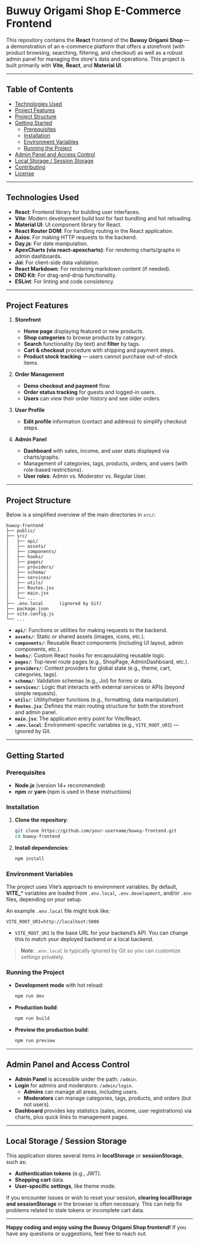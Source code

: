 # Buwuy Origami Shop E-Commerce Frontend

This repository contains the **React** frontend of the **Buwuy Origami Shop** — a demonstration of an e-commerce platform that offers a storefront (with product browsing, searching, filtering, and checkout) as well as a robust admin panel for managing the store's data and operations. This project is built primarily with **Vite**, **React**, and **Material UI**.

---

## Table of Contents

- [Technologies Used](#technologies-used)
- [Project Features](#project-features)
- [Project Structure](#project-structure)
- [Getting Started](#getting-started)
  - [Prerequisites](#prerequisites)
  - [Installation](#installation)
  - [Environment Variables](#environment-variables)
  - [Running the Project](#running-the-project)
- [Admin Panel and Access Control](#admin-panel-and-access-control)
- [Local Storage / Session Storage](#local-storage--session-storage)
- [Contributing](#contributing)
- [License](#license)

---

## Technologies Used

- **React**: Frontend library for building user interfaces.
- **Vite**: Modern development build tool for fast bundling and hot reloading.
- **Material UI**: UI component library for React.
- **React Router DOM**: For handling routing in the React application.
- **Axios**: For making HTTP requests to the backend.
- **Day.js**: For date manipulation.
- **ApexCharts (via react-apexcharts)**: For rendering charts/graphs in admin dashboards.
- **Joi**: For client-side data validation.
- **React Markdown**: For rendering markdown content (if needed).
- **DND Kit**: For drag-and-drop functionality.
- **ESLint**: For linting and code consistency.

---

## Project Features

1. **Storefront**  
   - **Home page** displaying featured or new products.  
   - **Shop categories** to browse products by category.  
   - **Search** functionality (by text) and **filter** by tags.  
   - **Cart & checkout** procedure with shipping and payment steps.  
   - **Product stock tracking** — users cannot purchase out-of-stock items.

2. **Order Management**  
   - **Demo checkout and payment** flow.  
   - **Order status tracking** for guests and logged-in users.  
   - **Users** can view their order history and see older orders.

3. **User Profile**  
   - **Edit profile** information (contact and address) to simplify checkout steps.  

4. **Admin Panel**  
   - **Dashboard** with sales, income, and user stats displayed via charts/graphs.  
   - Management of categories, tags, products, orders, and users (with role-based restrictions).
   - **User roles**: Admin vs. Moderator vs. Regular User.

---

## Project Structure

Below is a simplified overview of the main directories in `src/`:

```
buwuy-frontend
├── public/
├── src/
│   ├── api/
│   ├── assets/
│   ├── components/
│   ├── hooks/
│   ├── pages/
│   ├── providers/
│   ├── schema/
│   ├── services/
│   ├── utils/
│   ├── Routes.jsx
│   ├── main.jsx
│   └── ...
├── .env.local      (ignored by Git)
├── package.json
├── vite.config.js
└── ...
```

- **`api/`**: Functions or utilities for making requests to the backend.  
- **`assets/`**: Static or shared assets (images, icons, etc.).  
- **`components/`**: Reusable React components (including UI layout, admin components, etc.).  
- **`hooks/`**: Custom React hooks for encapsulating reusable logic.  
- **`pages/`**: Top-level route pages (e.g., ShopPage, AdminDashboard, etc.).  
- **`providers/`**: Context providers for global state (e.g., theme, cart, categories, tags).  
- **`schema/`**: Validation schemas (e.g., Joi) for forms or data.  
- **`services/`**: Logic that interacts with external services or APIs (beyond simple requests).  
- **`utils/`**: Utility/helper functions (e.g., formatting, data manipulation).  
- **`Routes.jsx`**: Defines the main routing structure for both the storefront and admin panel.  
- **`main.jsx`**: The application entry point for Vite/React.  
- **`.env.local`**: Environment-specific variables (e.g., `VITE_ROOT_URI`) — ignored by Git.

---

## Getting Started

### Prerequisites

- **Node.js** (version 14+ recommended)
- **npm** or **yarn** (npm is used in these instructions)

### Installation

1. **Clone the repository**:

   ```bash
   git clone https://github.com/your-username/buwuy-frontend.git
   cd buwuy-frontend
   ```

2. **Install dependencies**:

   ```bash
   npm install
   ```

### Environment Variables

The project uses Vite’s approach to environment variables. By default, **VITE_*** variables are loaded from `.env.local`, `.env.development`, and/or `.env` files, depending on your setup.  

An example `.env.local` file might look like:

```
VITE_ROOT_URI=http://localhost:5000
```

- `VITE_ROOT_URI` is the base URL for your backend’s API. You can change this to match your deployed backend or a local backend.

> **Note**: `.env.local` is typically ignored by Git so you can customize settings privately.

### Running the Project

- **Development mode** with hot reload:

  ```bash
  npm run dev
  ```

- **Production build**:

  ```bash
  npm run build
  ```

- **Preview the production build**:

  ```bash
  npm run preview
  ```

---

## Admin Panel and Access Control

- **Admin Panel** is accessible under the path: `/admin`.
- **Login** for admins and moderators: `/admin/login`.
  - **Admins** can manage all areas, including users.  
  - **Moderators** can manage categories, tags, products, and orders (but not users).
- **Dashboard** provides key statistics (sales, income, user registrations) via charts, plus quick links to management pages.

---

## Local Storage / Session Storage

This application stores several items in **localStorage** or **sessionStorage**, such as:

- **Authentication tokens** (e.g., JWT).
- **Shopping cart** data.
- **User-specific settings**, like theme mode.

If you encounter issues or wish to reset your session, **clearing localStorage and sessionStorage** in the browser is often necessary. This can help fix problems related to stale tokens or incomplete cart data.

---

**Happy coding and enjoy using the Buwuy Origami Shop frontend!** If you have any questions or suggestions, feel free to reach out.